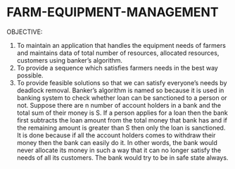 # FARM-EQUIPMENT-MANAGEMENT
OBJECTIVE:
1. To maintain an application that
handles the equipment needs of
farmers and maintains data of total
number of resources, allocated
resources, customers using banker’s
algorithm.
2. To provide a sequence which satisfies
farmers needs in the best way
possible.
3. To provide feasible solutions so that
we can satisfy everyone’s needs by
deadlock removal.
Banker’s algorithm is named so because it
is used in banking system to check
whether loan can be sanctioned to a
person or not. Suppose there are n
number of account holders in a bank and
the total sum of their money is S. If a
person applies for a loan then the bank
first subtracts the loan amount from the
total money that bank has and if the
remaining amount is greater than S then
only the loan is sanctioned. It is done
because if all the account holders comes
to withdraw their money then the bank
can easily do it.
In other words, the bank would never
allocate its money in such a way that it
can no longer satisfy the needs of all its
customers. The bank would try to be in
safe state always.

